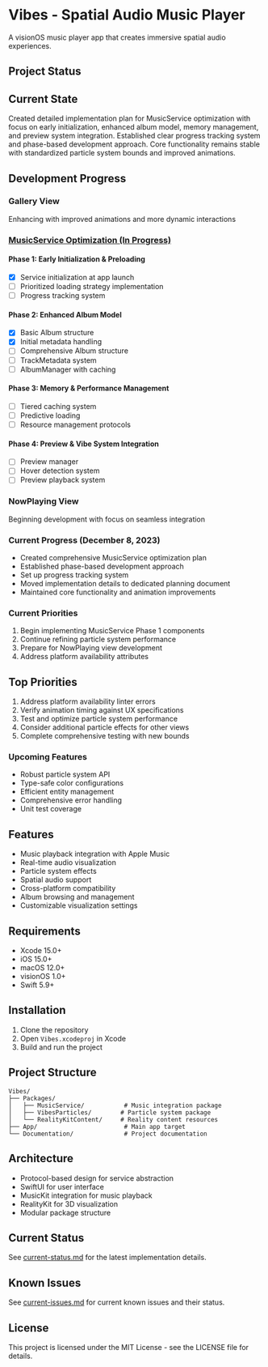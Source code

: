 # Vibes - Spatial Audio Music Player

A visionOS music player app that creates immersive spatial audio experiences.

## Project Status

## Current State
Created detailed implementation plan for MusicService optimization with focus on early initialization, enhanced album model, memory management, and preview system integration. Established clear progress tracking system and phase-based development approach. Core functionality remains stable with standardized particle system bounds and improved animations.

## Development Progress

### Gallery View
Enhancing with improved animations and more dynamic interactions

### [MusicService Optimization (In Progress)](project-planning.md#musicservice-optimization-plan)

#### Phase 1: Early Initialization & Preloading
- [x] Service initialization at app launch
- [ ] Prioritized loading strategy implementation
- [ ] Progress tracking system

#### Phase 2: Enhanced Album Model
- [x] Basic Album structure
- [x] Initial metadata handling
- [ ] Comprehensive Album structure
- [ ] TrackMetadata system
- [ ] AlbumManager with caching

#### Phase 3: Memory & Performance Management
- [ ] Tiered caching system
- [ ] Predictive loading
- [ ] Resource management protocols

#### Phase 4: Preview & Vibe System Integration
- [ ] Preview manager
- [ ] Hover detection system
- [ ] Preview playback system

### NowPlaying View
Beginning development with focus on seamless integration

### Current Progress (December 8, 2023)
- Created comprehensive MusicService optimization plan
- Established phase-based development approach
- Set up progress tracking system
- Moved implementation details to dedicated planning document
- Maintained core functionality and animation improvements

### Current Priorities
1. Begin implementing MusicService Phase 1 components
2. Continue refining particle system performance
3. Prepare for NowPlaying view development
4. Address platform availability attributes

## Top Priorities
1. Address platform availability linter errors
2. Verify animation timing against UX specifications
3. Test and optimize particle system performance
4. Consider additional particle effects for other views
5. Complete comprehensive testing with new bounds

### Upcoming Features
- Robust particle system API
- Type-safe color configurations
- Efficient entity management
- Comprehensive error handling
- Unit test coverage

## Features

- Music playback integration with Apple Music
- Real-time audio visualization
- Particle system effects
- Spatial audio support
- Cross-platform compatibility
- Album browsing and management
- Customizable visualization settings

## Requirements

- Xcode 15.0+
- iOS 15.0+
- macOS 12.0+
- visionOS 1.0+
- Swift 5.9+

## Installation

1. Clone the repository
2. Open `Vibes.xcodeproj` in Xcode
3. Build and run the project

## Project Structure

```
Vibes/
├── Packages/
│   ├── MusicService/           # Music integration package
│   ├── VibesParticles/        # Particle system package
│   └── RealityKitContent/     # Reality content resources
├── App/                        # Main app target
└── Documentation/              # Project documentation
```

## Architecture

- Protocol-based design for service abstraction
- SwiftUI for user interface
- MusicKit integration for music playback
- RealityKit for 3D visualization
- Modular package structure

## Current Status

See [current-status.md](current-status.md) for the latest implementation details.

## Known Issues

See [current-issues.md](current-issues.md) for current known issues and their status.

## License

This project is licensed under the MIT License - see the LICENSE file for details.
